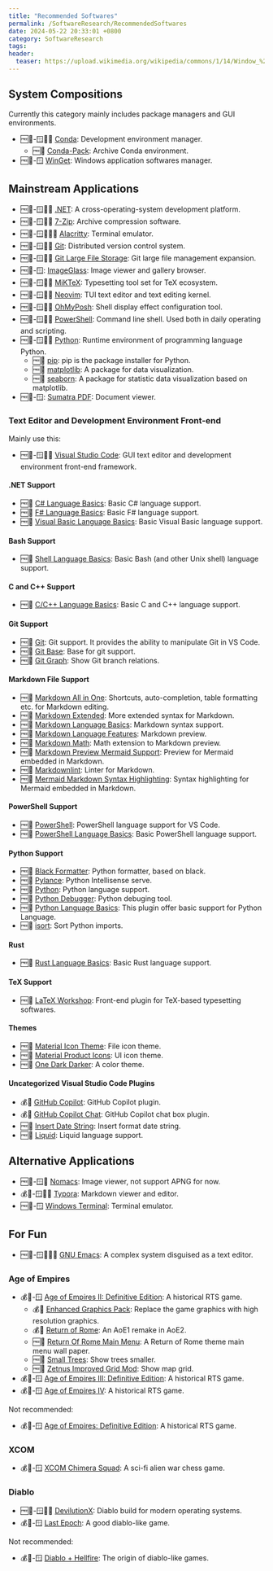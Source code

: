 ```yaml
---
title: "Recommended Softwares"
permalink: /SoftwareResearch/RecommendedSoftwares
date: 2024-05-22 20:33:01 +0800
category: SoftwareResearch
tags:
header:
  teaser: https://upload.wikimedia.org/wikipedia/commons/1/14/Window_%28windowing_system%29.svg
---
```


## System Compositions

Currently this category mainly includes package managers and GUI environments.

* 🆓📖-🪟🍎🐧 [Conda](/softwareresearch/2024/04/21/conda): Development environment manager.
  * 🆓📖 [Conda-Pack](/softwareresearch/conda/2024/04/21/conda-pack): Archive Conda environment.
* 🆓📖-🪟 [WinGet](/softwareresearch/2024/03/27/winget): Windows application softwares manager.

## Mainstream Applications

* 🆓📖-🪟🍎🐧 [.NET](/softwareresearch/2024/05/26/dotnet): A cross-operating-system development platform.
* 🆓📖-🪟🍎🐧 [7-Zip](/softwareresearch/2024/04/10/7-zip): Archive compression software.
* 🆓📖-🪟🍎🐧😈 [Alacritty](/softwareresearch/2024/03/27/alacritty): Terminal emulator.
* 🆓📖-🪟🍎🐧 [Git](/softwareresearch/2024/04/09/git): Distributed version control system.
* 🆓📖-🪟🍎🐧 [Git Large File Storage](/softwareresearch/2024/04/09/git-lfs): Git large file management expansion.
* 🆓📖-🪟: [ImageGlass](/softwareresearch/2024/04/09/imageglass): Image viewer and gallery browser.
* 🆓📖-🪟🍎🐧 [MiKTeX](/softwareresearch/2024/04/08/miktex): Typesetting tool set for TeX ecosystem.
* 🆓📖-🪟🍎🐧 [Neovim](/softwareresearch/2024/04/07/neovim): TUI text editor and text editing kernel.
* 🆓📖-🪟🍎🐧 [OhMyPosh](/softwareresearch/2024/03/15/oh-my-posh): Shell display effect configuration tool.
* 🆓📖-🪟🍎🐧 [PowerShell](/softwareresearch/2024/03/15/powershell): Command line shell. Used both in daily operating and scripting.
* 🆓📖-🪟🍎🐧 [Python](/softwareresearch/2024/04/21/python): Runtime environment of programming language Python.
  * 🆓📖 [pip](/softwareresearch/python/2024/04/21/pip): pip is the package installer for Python.
  * 🆓📖 [matplotlib](/softwareresearch/python/2024/05/22/matplotlib): A package for data visualization.
  * 🆓📖 [seaborn](/softwareresearch/python/2024/05/22/seaborn): A package for statistic data visualization based on matplotlib.
* 🆓📖-🪟: [Sumatra PDF](/softwareresearch/2024/04/09/sumatra-pdf): Document viewer.

### Text Editor and Development Environment Front-end

Mainly use this:

* 🆓📖-🪟🍎🐧 [Visual Studio Code](/softwareresearch/2024/04/07/vs-code): GUI text editor and development environment front-end framework.

#### .NET Support

* 🆓📖 [C# Language Basics](/softwareresearch/visualstudiocode/2024/05/26/cs-language-basics): Basic C# language support.
* 🆓📖 [F# Language Basics](/softwareresearch/visualstudiocode/2024/06/03/fs-language-basics): Basic F# language support.
* 🆓📖 [Visual Basic Language Basics](/softwareresearch/visualstudiocode/2024/06/03/vb-language-basics): Basic Visual Basic language support.

#### Bash Support

* 🆓📖 [Shell Language Basics](/softwareresearch/visualstudiocode/2024/06/03/shell-language-basics): Basic Bash (and other Unix shell) language support.

#### C and C++ Support

* 🆓📖 [C/C++ Language Basics](/softwareresearch/visualstudiocode/2024/06/03/ccpp-language-basics): Basic C and C++ language support.

#### Git Support

* 🆓📖 [Git](/softwareresearch/visualstudiocode/2024/04/16/vscode-git): Git support. It provides the ability to manipulate Git in VS Code.
* 🆓📖 [Git Base](/softwareresearch/visualstudiocode/2024/04/16/vscode-git-base): Base for git support.
* 🆓📖 [Git Graph](/softwareresearch/visualstudiocode/2024/04/23/git-graph): Show Git branch relations.

#### Markdown File Support

* 🆓📖 [Markdown All in One](/softwareresearch/visualstudiocode/2024/04/12/markdown-all-in-one): Shortcuts, auto-completion, table formatting etc. for Markdown editing.
* 🆓📖 [Markdown Extended](/softwareresearch/visualstudiocode/2024/04/12/markdown-extended): More extended syntax for Markdown.
* 🆓📖 [Markdown Language Basics](/softwareresearch/visualstudiocode/2024/04/12/vscode-markdown): Markdown syntax support.
* 🆓📖 [Markdown Language Features](/softwareresearch/visualstudiocode/2024/04/12/vscode-markdown-features): Markdown preview.
* 🆓📖 [Markdown Math](/softwareresearch/visualstudiocode/2024/04/12/vscode-markdown-math): Math extension to Markdown preview.
* 🆓📖 [Markdown Preview Mermaid Support](/softwareresearch/visualstudiocode/2024/04/12/markdown-preview-mermaid): Preview for Mermaid embedded in Markdown.
* 🆓📖 [Markdownlint](/softwareresearch/visualstudiocode/2024/04/12/markdownlint): Linter for Markdown.
* 🆓📖 [Mermaid Markdown Syntax Highlighting](/softwareresearch/visualstudiocode/2024/04/12/mermaid-markdown-syntax): Syntax highlighting for Mermaid embedded in Markdown.

#### PowerShell Support

* 🆓📖 [PowerShell](/softwareresearch/visualstudiocode/2024/04/20/powershell-vscode): PowerShell language support for VS Code.
* 🆓📖 [PowerShell Language Basics](/softwareresearch/visualstudiocode/2024/04/21/powershell-basic): Basic PowerShell language support.

#### Python Support

* 🆓📖 [Black Formatter](/softwareresearch/visualstudiocode/2024/04/22/black-formatter): Python formatter, based on black.
* 🆓📖 [Pylance](/softwareresearch/visualstudiocode/2024/04/21/pylance): Python Intellisense serve.
* 🆓📖 [Python](/softwareresearch/visualstudiocode/2024/04/21/python-vscode): Python language support.
* 🆓📖 [Python Debugger](/softwareresearch/visualstudiocode/2024/04/21/python-debugger): Python debuging tool.
* 🆓📖 [Python Language Basics](/softwareresearch/visualstudiocode/2024/04/21/python-basic): This plugin offer basic support for Python Language.
* 🆓📖 [isort](/softwareresearch/visualstudiocode/2024/05/27/isort/): Sort Python imports.

#### Rust

* 🆓📖 [Rust Language Basics](/softwareresearch/visualstudiocode/2024/06/03/rust-language-basics): Basic Rust language support.

#### TeX Support

* 🆓📖 [LaTeX Workshop](/softwareresearch/visualstudiocode/2024/04/08/latex-workshop): Front-end plugin for TeX-based typesetting softwares.

#### Themes

* 🆓📖 [Material Icon Theme](/softwareresearch/visualstudiocode/2024/04/12/material-icon): File icon theme.
* 🆓📖 [Material Product Icons](/softwareresearch/visualstudiocode/2024/04/12/material-product): UI icon theme.
* 🆓📖 [One Dark Darker](/softwareresearch/visualstudiocode/2024/04/12/one-dark-darker): A color theme.

#### Uncategorized Visual Studio Code Plugins

* 💰📕 [GitHub Copilot](/softwareresearch/visualstudiocode/2024/04/11/github-copilot): GitHub Copilot plugin.
* 💰📕 [GitHub Copilot Chat](/softwareresearch/visualstudiocode/2024/04/11/github-copilot-chat): GitHub Copilot chat box plugin.
* 🆓📖 [Insert Date String](/softwareresearch/visualstudiocode/2024/04/11/insert-date-string): Insert format date string.
* 🆓📖 [Liquid](/softwareresearch/visualstudiocode/2024/04/16/liquid): Liquid language support.

## Alternative Applications

* 🆓📖-🪟🐧 [Nomacs](/softwareresearch/2024/04/09/nomacs): Image viewer, not support APNG for now.
* 💰📕-🪟🍎🐧 [Typora](/softwareresearch/2024/04/14/typora): Markdown viewer and editor.
* 🆓📖-🪟 [Windows Terminal](/softwareresearch/2024/03/14/windows-terminal): Terminal emulator.

## For Fun

* 🆓📖-🪟🍎🐧😈 [GNU Emacs](/softwareresearch/2024/04/07/emacs): A complex system disguised as a text editor.

### Age of Empires

* 💰📕-🪟 [Age of Empires II: Definitive Edition](/softwareresearch/2024/04/28/aoe2): A historical RTS game.
  * 💰📕 [Enhanced Graphics Pack](/softwareresearch/ageofempires2de/2024/05/29/enhanced-graphics-pack): Replace the game graphics with high resolution graphics.
  * 💰📕 [Return of Rome](/softwareresearch/ageofempires2de/2024/05/29/return-of-rome): An AoE1 remake in AoE2.
  * 🆓📖 [Return Of Rome Main Menu](/softwareresearch/ageofempires2de/2024/05/26/ror-main-menu): A Return of Rome theme main menu wall paper.
  * 🆓📖 [Small Trees](/softwareresearch/ageofempires2de/2024/05/26/small-trees): Show trees smaller.
  * 🆓📖 [Zetnus Improved Grid Mod](/softwareresearch/ageofempires2de/2024/05/26/zetnus-improved-grid-mod): Show map grid.
* 💰📕-🪟 [Age of Empires III: Definitive Edition](/softwareresearch/2024/06/05/aoe3): A historical RTS game.
* 💰📕-🪟 [Age of Empires IV](/softwareresearch/2024/06/06/aoe4): A historical RTS game.

Not recommended:

* 💰📕-🪟 [Age of Empires: Definitive Edition](/softwareresearch/2024/04/28/aoe): A historical RTS game.

### XCOM

* 💰📕-🪟 [XCOM Chimera Squad](/softwareresearch/2024/06/06/xcom-chimera-squad): A sci-fi alien war chess game.

### Diablo

* 🆓📖-🪟🍎🐧 [DevilutionX](/softwareresearch/2024/06/16/devilutionx/): Diablo build for modern operating systems.
* 💰📕-🪟 [Last Epoch](/softwareresearch/2024/06/16/last-epoch/): A good diablo-like game.

Not recommended:

* 💰📕-🪟 [Diablo + Hellfire](/softwareresearch/2024/06/16/diablo/): The origin of diablo-like games.
